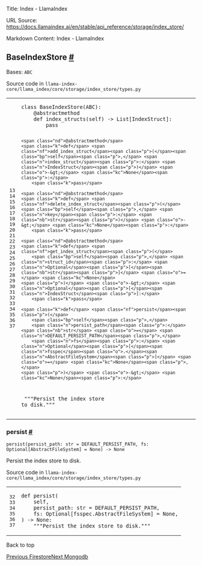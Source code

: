 Title: Index - LlamaIndex

URL Source: https://docs.llamaindex.ai/en/stable/api_reference/storage/index_store/

Markdown Content:
Index - LlamaIndex


BaseIndexStore [#](https://docs.llamaindex.ai/en/stable/api_reference/storage/index_store/#llama_index.core.storage.index_store.types.BaseIndexStore "Permanent link")
----------------------------------------------------------------------------------------------------------------------------------------------------------------------

Bases: `ABC`

Source code in `llama-index-core/llama_index/core/storage/index_store/types.py`

<table class="highlighttable"><tbody><tr><td class="linenos"><div class="linenodiv"><pre><span></span><span class="normal">13</span>
<span class="normal">14</span>
<span class="normal">15</span>
<span class="normal">16</span>
<span class="normal">17</span>
<span class="normal">18</span>
<span class="normal">19</span>
<span class="normal">20</span>
<span class="normal">21</span>
<span class="normal">22</span>
<span class="normal">23</span>
<span class="normal">24</span>
<span class="normal">25</span>
<span class="normal">26</span>
<span class="normal">27</span>
<span class="normal">28</span>
<span class="normal">29</span>
<span class="normal">30</span>
<span class="normal">31</span>
<span class="normal">32</span>
<span class="normal">33</span>
<span class="normal">34</span>
<span class="normal">35</span>
<span class="normal">36</span>
<span class="normal">37</span></pre></div></td><td class="code"><div><pre><span></span><code><span class="k">class</span> <span class="nc">BaseIndexStore</span><span class="p">(</span><span class="n">ABC</span><span class="p">):</span>
    <span class="nd">@abstractmethod</span>
    <span class="k">def</span> <span class="nf">index_structs</span><span class="p">(</span><span class="bp">self</span><span class="p">)</span> <span class="o">-&gt;</span> <span class="n">List</span><span class="p">[</span><span class="n">IndexStruct</span><span class="p">]:</span>
        <span class="k">pass</span>

    <span class="nd">@abstractmethod</span>
    <span class="k">def</span> <span class="nf">add_index_struct</span><span class="p">(</span><span class="bp">self</span><span class="p">,</span> <span class="n">index_struct</span><span class="p">:</span> <span class="n">IndexStruct</span><span class="p">)</span> <span class="o">-&gt;</span> <span class="kc">None</span><span class="p">:</span>
        <span class="k">pass</span>

    <span class="nd">@abstractmethod</span>
    <span class="k">def</span> <span class="nf">delete_index_struct</span><span class="p">(</span><span class="bp">self</span><span class="p">,</span> <span class="n">key</span><span class="p">:</span> <span class="nb">str</span><span class="p">)</span> <span class="o">-&gt;</span> <span class="kc">None</span><span class="p">:</span>
        <span class="k">pass</span>

    <span class="nd">@abstractmethod</span>
    <span class="k">def</span> <span class="nf">get_index_struct</span><span class="p">(</span>
        <span class="bp">self</span><span class="p">,</span> <span class="n">struct_id</span><span class="p">:</span> <span class="n">Optional</span><span class="p">[</span><span class="nb">str</span><span class="p">]</span> <span class="o">=</span> <span class="kc">None</span>
    <span class="p">)</span> <span class="o">-&gt;</span> <span class="n">Optional</span><span class="p">[</span><span class="n">IndexStruct</span><span class="p">]:</span>
        <span class="k">pass</span>

    <span class="k">def</span> <span class="nf">persist</span><span class="p">(</span>
        <span class="bp">self</span><span class="p">,</span>
        <span class="n">persist_path</span><span class="p">:</span> <span class="nb">str</span> <span class="o">=</span> <span class="n">DEFAULT_PERSIST_PATH</span><span class="p">,</span>
        <span class="n">fs</span><span class="p">:</span> <span class="n">Optional</span><span class="p">[</span><span class="n">fsspec</span><span class="o">.</span><span class="n">AbstractFileSystem</span><span class="p">]</span> <span class="o">=</span> <span class="kc">None</span><span class="p">,</span>
    <span class="p">)</span> <span class="o">-&gt;</span> <span class="kc">None</span><span class="p">:</span>
<span class="w">        </span><span class="sd">"""Persist the index store to disk."""</span>
</code></pre></div></td></tr></tbody></table>

### persist [#](https://docs.llamaindex.ai/en/stable/api_reference/storage/index_store/#llama_index.core.storage.index_store.types.BaseIndexStore.persist "Permanent link")

```
persist(persist_path: str = DEFAULT_PERSIST_PATH, fs: Optional[AbstractFileSystem] = None) -> None
```

Persist the index store to disk.

Source code in `llama-index-core/llama_index/core/storage/index_store/types.py`

<table class="highlighttable"><tbody><tr><td class="linenos"><div class="linenodiv"><pre><span></span><span class="normal">32</span>
<span class="normal">33</span>
<span class="normal">34</span>
<span class="normal">35</span>
<span class="normal">36</span>
<span class="normal">37</span></pre></div></td><td class="code"><div><pre><span></span><code><span class="k">def</span> <span class="nf">persist</span><span class="p">(</span>
    <span class="bp">self</span><span class="p">,</span>
    <span class="n">persist_path</span><span class="p">:</span> <span class="nb">str</span> <span class="o">=</span> <span class="n">DEFAULT_PERSIST_PATH</span><span class="p">,</span>
    <span class="n">fs</span><span class="p">:</span> <span class="n">Optional</span><span class="p">[</span><span class="n">fsspec</span><span class="o">.</span><span class="n">AbstractFileSystem</span><span class="p">]</span> <span class="o">=</span> <span class="kc">None</span><span class="p">,</span>
<span class="p">)</span> <span class="o">-&gt;</span> <span class="kc">None</span><span class="p">:</span>
<span class="w">    </span><span class="sd">"""Persist the index store to disk."""</span>
</code></pre></div></td></tr></tbody></table>

Back to top

[Previous Firestore](https://docs.llamaindex.ai/en/stable/api_reference/storage/index_store/firestore/)[Next Mongodb](https://docs.llamaindex.ai/en/stable/api_reference/storage/index_store/mongodb/)
